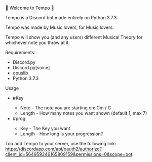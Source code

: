 🎵 Welcome to Tempo 🎵

Tempo is a Discord bot made entirely on Python 3.7.3

Tempo was made by Music lovers, for Music lovers.

Tempo will show you (and any users) different Musical Theory for whichever note you throw at it.

Requirements:
 - Discord.py
 - Discord.py[voice]
 - opuslib
 - Python 3.7.3
 
 Usage
  - #Key <Key> <length>
    - Note - The note you are starting on:  Cm / C
    - Length - How many notes you want shown (default 1, max 7)
  - #prog <note> <length>
    - Key - The Key you want
    - Length - How long is your progression?
   
Too add Tempo to your server, use the following link:
https://discordapp.com/api/oauth2/authorize?client_id=564959346165809159&permissions=0&scope=bot
